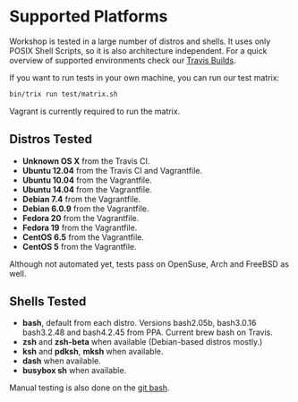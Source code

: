 Supported Platforms
===================

Workshop is tested in a large number of distros and shells. It uses only
POSIX Shell Scripts, so it is also architecture independent. For a quick
overview of supported environments check our [Travis Builds](https://travis-ci.org/Mosai/workshop).

If you want to run tests in your own machine, you can run our test matrix:

```sh
bin/trix run test/matrix.sh
```

Vagrant is currently required to run the matrix.

Distros Tested
--------------

  - **Unknown OS X** from the Travis CI.
  - **Ubuntu 12.04** from the Travis CI and Vagrantfile.
  - **Ubuntu 10.04** from the Vagrantfile.
  - **Ubuntu 14.04** from the Vagrantfile.
  - **Debian 7.4** from the Vagrantfile.
  - **Debian 6.0.9** from the Vagrantfile.
  - **Fedora 20** from the Vagrantfile.
  - **Fedora 19** from the Vagrantfile.
  - **CentOS 6.5** from the Vagrantfile.
  - **CentOS 5** from the Vagrantfile.

Although not automated yet, tests pass on OpenSuse, Arch and FreeBSD as well.

Shells Tested
-------------

  - **bash**, default from each distro. Versions bash2.05b, bash3.0.16
    bash3.2.48 and bash4.2.45 from PPA. Current brew bash on Travis.
  - **zsh** and **zsh-beta** when available (Debian-based distros mostly.)
  - **ksh** and **pdksh**, **mksh** when available.
  - **dash** when available.
  - **busybox sh** when available.

Manual testing is also done on the [git bash](http://git-scm.com/download/win).